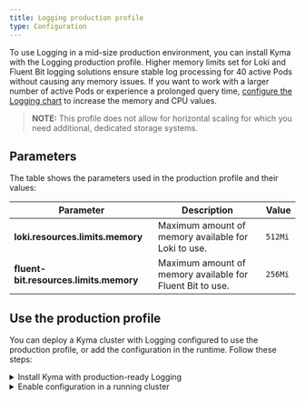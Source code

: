 ```yaml
---
title: Logging production profile
type: Configuration
---
```


To use Logging in a mid-size production environment, you can install Kyma with the Logging production profile. Higher memory limits set for Loki and Fluent Bit logging solutions ensure stable log processing for 40 active Pods without causing any memory issues. If you want to work with a larger number of active Pods or experience a prolonged query time, [configure the Logging chart](/components/logging/#configuration-logging-chart) to increase the memory and CPU values.

>**NOTE:** This profile does not allow for horizontal scaling for which you need additional, dedicated storage systems.

## Parameters

The table shows the parameters used in the production profile and their values:

 Parameter  | Description |  Value   | 
|-----------|-------------|----------|
| **loki.resources.limits.memory** | Maximum amount of memory available for Loki to use. | `512Mi` | 
| **fluent-bit.resources.limits.memory** | Maximum amount of memory available for Fluent Bit to use. |`256Mi`| 

## Use the production profile 

You can deploy a Kyma cluster with Logging configured to use the production profile, or add the configuration in the runtime. Follow these steps:

<div tabs>
  <details>
  <summary>
  Install Kyma with production-ready Logging
 </summary>

1. Create a Kubernetes cluster for Kyma installation.

2. Apply an override that enforces the production profile for Logging:

  ```bash
  cat <<EOF | kubectl apply -f -
  ---
  apiVersion: v1
  kind: ConfigMap
  metadata:
    name: logging-overrides
    namespace: kyma-installer
    labels:
      installer: overrides
      component: logging
      kyma-project.io/installation: ""
  data:
    loki.resources.limits.memory: "512Mi"
    fluent-bit.resources.limits.memory: "256Mi"
  EOF
  ```
  </details>
  <details>
  <summary>
  Enable configuration in a running cluster
  </summary>

1. Apply an override that enforces the production profile for Logging:

```bash
  cat <<EOF | kubectl apply -f -
  ---
  apiVersion: v1
  kind: ConfigMap
  metadata:
    name: logging-overrides
    namespace: kyma-installer
    labels:
      installer: overrides
      component: logging
      kyma-project.io/installation: ""
  data:
    loki.resources.limits.memory: "512Mi"
    fluent-bit.resources.limits.memory: "256Mi"
  EOF
```
2. Run the [cluster update process](/root/kyma/#installation-update-kyma).
  </details>
</div>


